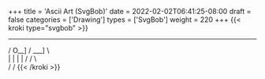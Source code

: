 +++
title = 'Ascii Art (SvgBob)'
date = 2022-02-02T06:41:25-08:00
draft = false
categories = ['Drawing']
types =  ['SvgBob']
weight = 220
+++
{{< kroki type="svgbob" >}}
  _____
 /  O__]
/  ___]
\   \
 |   |
 |   |
 /   /
 \   \
 /   /
{{< /kroki >}}
